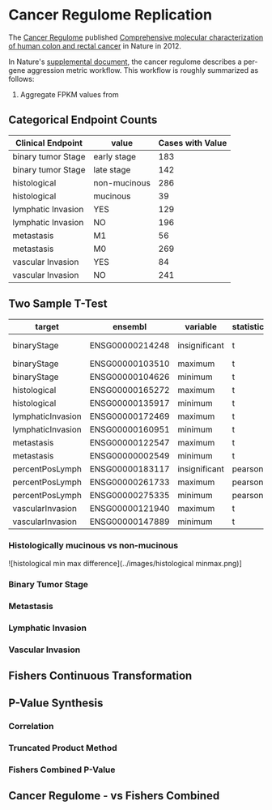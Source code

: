 # Cancer Regulome Replication
  The [Cancer Regulome](http://www.cancerregulome.org/) published [Comprehensive molecular characterization of human colon and rectal cancer](http://www.nature.com/nature/journal/v487/n7407/full/nature11252.html) in Nature in 2012.  
  
  In Nature's [supplemental document](http://www.nature.com/nature/journal/v487/n7407/extref/nature11252-s1.pdf), the cancer regulome describes a per-gene aggression metric workflow. This workflow is roughly summarized as follows:
  
  1. Aggregate FPKM values from 


## Categorical Endpoint Counts

|         Clinical Endpoint|       value|Cases with Value| 
|-----------------|------------|-----|
|      binary tumor Stage| early stage|  183|
|      binary tumor Stage|  late stage|  142|
|     histological|non-mucinous|  286|
|     histological|    mucinous|   39|
|lymphatic Invasion|         YES|  129|
|lymphatic Invasion|          NO|  196|
|       metastasis|          M1|   56|
|       metastasis|          M0|  269|
| vascular Invasion|         YES|   84|
| vascular Invasion|          NO|  241|

## Two Sample T-Test

|target           |ensembl        |variable     |statistic|statistic_value     |
|-----------------|---------------|-------------|---------|--------------------|
|binaryStage      |ENSG00000214248|insignificant|t        |8.128193027125768E-6|
|binaryStage      |ENSG00000103510|maximum      |t        |5.374607145498855   |
|binaryStage      |ENSG00000104626|minimum      |t        |-6.1701089613902305 |
|histological     |ENSG00000165272|maximum      |t        |7.994211474898419   |
|histological     |ENSG00000135917|minimum      |t        |-8.313256114358273  |
|lymphaticInvasion|ENSG00000172469|maximum      |t        |5.613226571614891   |
|lymphaticInvasion|ENSG00000160951|minimum      |t        |-5.588819496996077  |
|metastasis       |ENSG00000122547|maximum      |t        |5.02823349202346    |
|metastasis       |ENSG00000002549|minimum      |t        |-6.063847096626741  |
|percentPosLymph  |ENSG00000183117|insignificant|pearson  |1.93306326762824E-6 |
|percentPosLymph  |ENSG00000261733|maximum      |pearson  |0.9968381869512126  |
|percentPosLymph  |ENSG00000275335|minimum      |pearson  |-0.995254938533587  |
|vascularInvasion |ENSG00000121940|maximum      |t        |4.686342882379625   |
|vascularInvasion |ENSG00000147889|minimum      |t        |-4.403239861754864  |


### Histologically mucinous vs non-mucinous
![histological min max difference](../images/histological minmax.png)]
### Binary Tumor Stage

### Metastasis

### Lymphatic Invasion

### Vascular Invasion



## Fishers Continuous Transformation

## P-Value Synthesis

### Correlation

### Truncated Product Method

### Fishers Combined P-Value 

## Cancer Regulome - vs Fishers Combined

